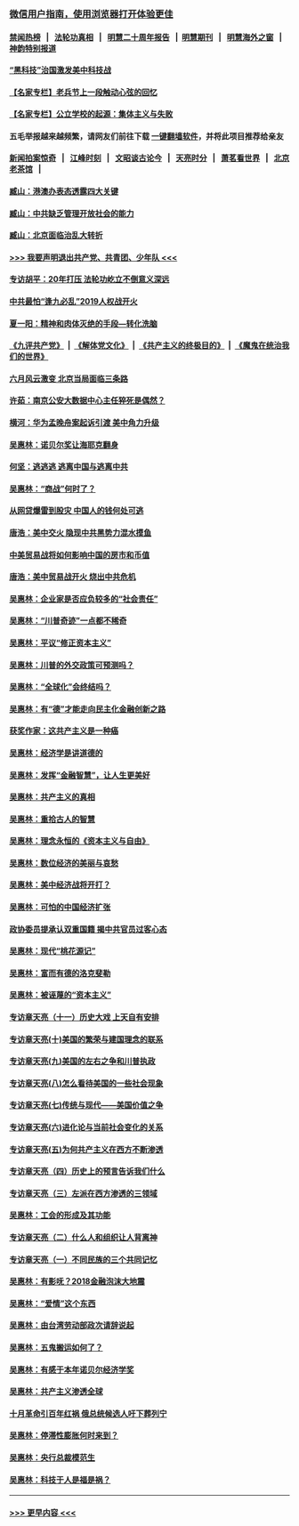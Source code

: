 ### [微信用户指南，使用浏览器打开体验更佳](https://github.com/gfw-breaker/banned-news1/blob/master/indexes/wechat-guide.md?t=0)
#### [禁闻热榜](热点新闻.md?t=0)  &nbsp;&nbsp;|&nbsp;&nbsp; [法轮功真相](https://github.com/gfw-breaker/truth/blob/master/README.md?t=0) &nbsp;&nbsp;|&nbsp;&nbsp; [明慧二十周年报告](https://github.com/gfw-breaker/mh-reports/blob/master/README.md?t=0) &nbsp;&nbsp;|&nbsp;&nbsp;[明慧期刊](https://github.com/gfw-breaker/mh-qikan) &nbsp;&nbsp;|&nbsp;&nbsp; [明慧海外之窗](https://github.com/gfw-breaker/mh-news/blob/master/README.md?t=0) &nbsp;&nbsp;|&nbsp;&nbsp; [神韵特别报道](https://github.com/gfw-breaker/mh-news/blob/master/shenyun.md?t=0)
#### [“黑科技”治国激发美中科技战](../pages/nsc423/n11638056.md?t=02050711) 
#### [【名家专栏】老兵节上一段触动心弦的回忆](../pages/nsc423/n11646016.md?t=02050711) 
#### [【名家专栏】公立学校的起源：集体主义与失败](../pages/nsc423/n11601833.md?t=02050711) 
#### 五毛举报越来越频繁，请网友们前往下载 [一键翻墙软件](https://github.com/gfw-breaker/ssr-accounts)，并将此项目推荐给亲友
#### [新闻拍案惊奇](https://github.com/gfw-breaker/banned-news1/blob/master/pages/link4.md) &nbsp;&nbsp;|&nbsp;&nbsp; [江峰时刻](https://github.com/gfw-breaker/banned-news1/blob/master/pages/link4.md) &nbsp;&nbsp;|&nbsp;&nbsp; [文昭谈古论今](https://github.com/gfw-breaker/banned-news1/blob/master/pages/link4.md) &nbsp;&nbsp;|&nbsp;&nbsp; [天亮时分](https://github.com/gfw-breaker/banned-news1/blob/master/pages/link4.md) &nbsp;&nbsp;|&nbsp;&nbsp; [萧茗看世界](https://github.com/gfw-breaker/banned-news1/blob/master/pages/link4.md) &nbsp;&nbsp;|&nbsp;&nbsp; [北京老茶馆](https://github.com/gfw-breaker/banned-news1/blob/master/pages/link4.md) &nbsp;&nbsp;|&nbsp;&nbsp; 
#### [臧山：港澳办表态透露四大关键](../pages/nsc423/n11421628.md?t=02050711) 
#### [臧山：中共缺乏管理开放社会的能力](../pages/nsc423/n11407457.md?t=02050711) 
#### [臧山：北京面临治乱大转折](../pages/nsc423/n11406895.md?t=02050711) 
#### [>>> 我要声明退出共产党、共青团、少年队 <<<](https://github.com/begood0513/goodnews/blob/master/quit/letter.md) 
#### [专访胡平：20年打压 法轮功屹立不倒意义深远](../pages/nsc423/n11398800.md?t=02050711) 
#### [中共最怕“逢九必乱”2019人权战开火](../pages/nsc423/n11385248.md?t=02050711) 
#### [夏一阳：精神和肉体灭绝的手段—转化洗脑](../pages/nsc423/n11368250.md?t=02050711) 
#### [《九评共产党》](https://github.com/begood0513/9ping.md/blob/master/README.md) &nbsp;|&nbsp; [《解体党文化》](../../../../jtdwh.md/blob/master/README.md)  &nbsp;|&nbsp; [《共产主义的终极目的》](../../../../gczydzjmd.md/blob/master/README.md) &nbsp;|&nbsp; [《魔鬼在统治我们的世界》](../../../../mgztzwmdsj.md/blob/master/README.md) 
#### [六月风云激变 北京当局面临三条路](../pages/nsc423/n11313668.md?t=02050711) 
#### [许茹：南京公安大数据中心主任猝死是偶然？](../pages/nsc423/n11064744.md?t=02050711) 
#### [横河：华为孟晚舟案起诉引渡 美中角力升级](../pages/nsc423/n11027230.md?t=02050711) 
#### [吴惠林：诺贝尔奖让海耶克翻身](../pages/nsc423/n10890049.md?t=02050711) 
#### [何坚：逃逃逃 逃离中国与逃离中共](../pages/nsc423/n10592891.md?t=02050711) 
#### [吴惠林：“商战”何时了？](../pages/nsc423/n10573558.md?t=02050711) 
#### [从网贷爆雷到股灾 中国人的钱何处可逃](../pages/nsc423/n10572800.md?t=02050711) 
#### [唐浩：美中交火 隐现中共黑势力混水摸鱼](../pages/nsc423/n10544040.md?t=02050711) 
#### [中美贸易战将如何影响中国的房市和币值](../pages/nsc423/n10543697.md?t=02050711) 
#### [唐浩：美中贸易战开火 烧出中共危机](../pages/nsc423/n10540126.md?t=02050711) 
#### [吴惠林：企业家是否应负较多的“社会责任”](../pages/nsc423/n10535022.md?t=02050711) 
#### [吴惠林：“川普奇迹”一点都不稀奇](../pages/nsc423/n10512808.md?t=02050711) 
#### [吴惠林：平议“修正资本主义”](../pages/nsc423/n10495724.md?t=02050711) 
#### [吴惠林：川普的外交政策可预测吗？](../pages/nsc423/n10462387.md?t=02050711) 
#### [吴惠林：“全球化”会终结吗？](../pages/nsc423/n10452838.md?t=02050711) 
#### [吴惠林：有“德”才能走向民主化金融创新之路](../pages/nsc423/n10432292.md?t=02050711) 
#### [获奖作家：这共产主义是一种癌](../pages/nsc423/n10431541.md?t=02050711) 
#### [吴惠林：经济学是讲道德的](../pages/nsc423/n10398014.md?t=02050711) 
#### [吴惠林：发挥“金融智慧”，让人生更美好](../pages/nsc423/n10375019.md?t=02050711) 
#### [吴惠林：共产主义的真相](../pages/nsc423/n10351394.md?t=02050711) 
#### [吴惠林：重拾古人的智慧](../pages/nsc423/n10337691.md?t=02050711) 
#### [吴惠林：理念永恒的《资本主义与自由》](../pages/nsc423/n10316274.md?t=02050711) 
#### [吴惠林：数位经济的美丽与哀愁](../pages/nsc423/n10292946.md?t=02050711) 
#### [吴惠林：美中经济战将开打？](../pages/nsc423/n10258825.md?t=02050711) 
#### [吴惠林：可怕的中国经济扩张](../pages/nsc423/n10219147.md?t=02050711) 
#### [政协委员提承认双重国籍 揭中共官员过客心态](../pages/nsc423/n10208809.md?t=02050711) 
#### [吴惠林：现代“桃花源记”](../pages/nsc423/n10185234.md?t=02050711) 
#### [吴惠林：富而有德的洛克斐勒](../pages/nsc423/n10142264.md?t=02050711) 
#### [吴惠林：被诬蔑的“资本主义”](../pages/nsc423/n10124816.md?t=02050711) 
#### [专访章天亮（十一）历史大戏 上天自有安排](../pages/nsc423/n10094905.md?t=02050711) 
#### [专访章天亮(十)美国的繁荣与建国理念的联系](../pages/nsc423/n10094899.md?t=02050711) 
#### [专访章天亮(九)美国的左右之争和川普执政](../pages/nsc423/n10094889.md?t=02050711) 
#### [专访章天亮(八)怎么看待美国的一些社会现象](../pages/nsc423/n10094857.md?t=02050711) 
#### [专访章天亮(七)传统与现代——美国价值之争](../pages/nsc423/n10093140.md?t=02050711) 
#### [专访章天亮(六)进化论与当前社会变化的关系](../pages/nsc423/n10092036.md?t=02050711) 
#### [专访章天亮(五)为何共产主义在西方不断渗透](../pages/nsc423/n10083620.md?t=02050711) 
#### [专访章天亮（四）历史上的预言告诉我们什么](../pages/nsc423/n10083606.md?t=02050711) 
#### [专访章天亮（三）左派在西方渗透的三领域](../pages/nsc423/n10081115.md?t=02050711) 
#### [吴惠林：工会的形成及其功能](../pages/nsc423/n10080633.md?t=02050711) 
#### [专访章天亮（二）什么人和组织让人背离神](../pages/nsc423/n10076637.md?t=02050711) 
#### [专访章天亮（一）不同民族的三个共同记忆](../pages/nsc423/n10074188.md?t=02050711) 
#### [吴惠林：有影呒？2018金融泡沫大地震](../pages/nsc423/n10040534.md?t=02050711) 
#### [吴惠林：“爱情”这个东西](../pages/nsc423/n10019423.md?t=02050711) 
#### [吴惠林：由台湾劳动部政次请辞说起](../pages/nsc423/n9979679.md?t=02050711) 
#### [吴惠林：五鬼搬运如何了？](../pages/nsc423/n9925338.md?t=02050711) 
#### [吴惠林：有感于本年诺贝尔经济学奖](../pages/nsc423/n9871883.md?t=02050711) 
#### [吴惠林：共产主义渗透全球](../pages/nsc423/n9812748.md?t=02050711) 
#### [十月革命引百年红祸 俄总统候选人吁下葬列宁](../pages/nsc423/n9810182.md?t=02050711) 
#### [吴惠林：停滞性膨胀何时来到？](../pages/nsc423/n9764136.md?t=02050711) 
#### [吴惠林：央行总裁模范生](../pages/nsc423/n9728134.md?t=02050711) 
#### [吴惠林：科技于人是福是祸？](../pages/nsc423/n9672982.md?t=02050711) 

----
#### [ >>> 更早内容 <<< ](../indexes/nsc423-earlier.md)
